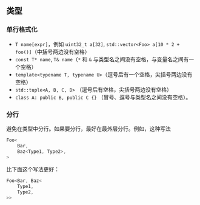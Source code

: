## 类型

### 单行格式化

* `T name[expr]`，例如 `uint32_t a[32]`, `std::vector<Foo> a[10 * 2 + foo()]`（中括号两边没有空格）
* `const T* name`, `T& name`（`*` 和 `&` 与类型名之间没有空格，与变量名之间有一个空格）
* `template<typename T, typename U>`（逗号后有一个空格，尖括号两边没有空格）
* `std::tuple<A, B, C, D>` （逗号后有空格，尖括号两边没有空格）
* `class A: public B, public C {}` （冒号、逗号与类型名之间没有空格）。

### 分行

避免在类型中分行。如果要分行，最好在最外层分行。例如，这种写法

```cpp
Foo<
    Bar,
    Baz<Type1, Type2>,
>
```

比下面这个写法更好：

```cpp
Foo<Bar, Baz<
    Type1,
    Type2,
>>
```
